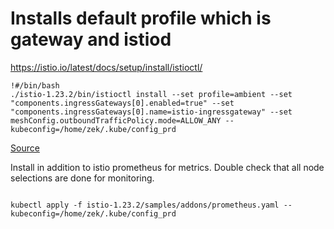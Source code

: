 # Installs default profile which is gateway and istiod
https://istio.io/latest/docs/setup/install/istioctl/
```
!#/bin/bash
./istio-1.23.2/bin/istioctl install --set profile=ambient --set "components.ingressGateways[0].enabled=true" --set "components.ingressGateways[0].name=istio-ingressgateway" --set meshConfig.outboundTrafficPolicy.mode=ALLOW_ANY --kubeconfig=/home/zek/.kube/config_prd
```
[Source](https://medium.com/@SabujJanaCodes/touring-the-kubernetes-istio-ambient-mesh-part-1-setup-ztunnel-c80336fcfb2d)

Install in addition to istio prometheus for metrics.
Double check that all node selections are done for monitoring.

```

kubectl apply -f istio-1.23.2/samples/addons/prometheus.yaml --kubeconfig=/home/zek/.kube/config_prd
```




